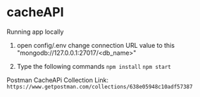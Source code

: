# cacheAPI
Running app locally

1. open config/.env 
change connection URL value to this "mongodb://127.0.0.1:27017/<db_name>"

2. Type the following commands 
`npm install`
`npm start`

Postman CacheAPi Collection Link:
`https://www.getpostman.com/collections/638e05948c10adf57387`
